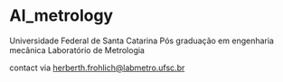 # AI_metrology

Universidade Federal de Santa Catarina
Pós graduação em engenharia mecânica
Laboratório de Metrologia

contact via herberth.frohlich@labmetro.ufsc.br

